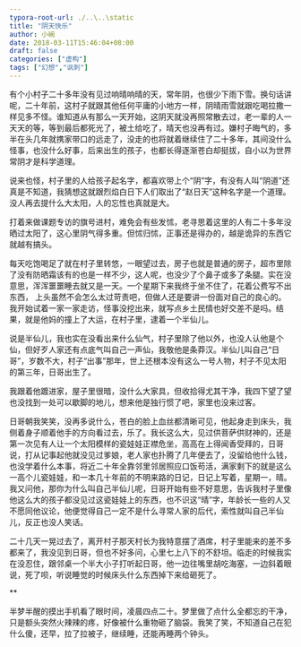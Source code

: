 ```yaml
---
typora-root-url: ./..\..\static
title: "阴天快乐"
author: 小碗
date: 2018-03-11T15:46:04+08:00
draft: false
categories: ["虚构"]
tags: ["幻想","讽刺"]
---
```


有个小村子二十多年没有见过响晴响晴的天，常年阴，也很少下雨下雪。换句话讲呢，二十年前，这村子就跟其他任何平庸的小地方一样，阴晴雨雪就跟吃喝拉撒一样见多不怪。谁知道从有那么一天开始，这阴天就没再照常散去过，老一辈的人一天天的等，等到最后都死光了，被土给吃了，晴天也没再有过。嫌村子晦气的，多半在头几年就携家带口的远走了，没走的也将就着继续住了二十多年，其间没什么怪事，也没什么好事，后来出生的孩子，也都长得逐渐苍白却挺拔，自小以为世界常阴才是科学道理。

说来也怪，村子里的人给孩子起名字，都喜欢带上个“阴”字，有没有人叫“阴道”还真是不知道，我猜想这就跟烈焰白日下人们取出了“赵日天”这种名字是一个道理。没人再去提什么大太阳，人的忘性也真就是大。

打着来做课题专访的旗号进村，难免会有些发怵，老寻思着这里的人有二十多年没晒过太阳了，这心里阴气得多重。但怵归怵，正事还是得办的，越是诡异的东西它就越有搞头。

每天吃饱喝足了就在村子里转悠，一眼望过去，房子也就是普通的房子，超市里除了没有防晒霜该有的也是一样不少，这人呢，也没少了个鼻子或多了条腿。实在没意思，浑浑噩噩睡去就又是一天。一个星期下来我终于坐不住了，花着公费写不出东西， 上头虽然不会怎么太过苛责吧，但做人还是要讲一份面对自己的良心的。我开始试着一家一家走访，怪事没挖出来，就写点乡土民情也好交差不是吗。结果，就是他妈的撞上了大运，在村子里，逮着一个半仙儿。

说是半仙儿，我也实在没看出来什么仙气，村子里除了他以外，也没人认他是个仙，但好歹人家还有点底气叫自己一声仙，我敬他是条莽汉。半仙儿叫自己“日哥”，岁数不大，村子“出事”那年，世上还根本没有这么一号人物，村子不见太阳的第三年，日哥出生了。

我跟着他踱进家，屋子里很暗，没什么大家具，但收拾得尤其干净，我四下望了望也没找到一处可以歇脚的地儿，想来他是独行惯了吧，家里也没来过客。

日哥朝我笑笑，没再多说什么，苍白的脸上血丝都清晰可见，他起身走到床头，我侧着身子顺着他手的方向看过去，乐了。我长这么大，见过供菩萨供财神的，还是第一次见有人让一个太阳模样的瓷娃娃正襟危坐，高高在上得闻香受拜的，日哥说，打从记事起他就没见过爹娘，老人家也扑腾了几年便去了，没留给他什么钱，也没学着什么本事，将近二十年全靠邻里邻居照应口饭苟活，满家剩下的就是这么一高个儿瓷娃娃，和一本几十年前的不明来路的日记，日记上写着，星期一，晴。我又问他，那你为什么叫自己半仙儿呢，日哥开始有些不好意思，告诉我村子里像他这么大的孩子都没见过这瓷娃娃上的东西，也不识这“晴”字，年龄长一些的人又不愿同他议论，他便觉得自己一定不是什么寻常人家的后代，索性就叫自己半仙儿，反正也没人笑话。

二十几天一晃过去了，离开村子那天村长为我特意摆了酒席，村子里能来的差不多都来了，我没见到日哥，但也不好多问，心里七上八下的不舒坦。临走的时候我实在没忍住，跟邻桌一个半大小子打听起日哥，他一边往嘴里胡吃海塞，一边斜着眼说，死了呗，听说睡觉的时候床头什么东西掉下来给砸死了。

**

半梦半醒的摸出手机看了眼时间，凌晨四点二十。梦里做了点什么全都忘的干净，只是额头突然火辣辣的疼，好像被什么重物砸了脑袋。我笑了笑，不知道自己在犯什么傻，还早，拉了拉被子，继续睡，还能再睡两个钟头。